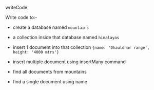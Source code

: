 writeCode

Write code to:-

- create a database named `mountains`
<!-- use mountains -->
- a collection inside that database named `himalayas`
<!-- db.createCollection('himalayas') -->
- insert 1 document into that collection `{name: 'Dhauldhar range', height: '4000 mtrs'}`

<!-- 

    db.himalayas.insert({name: 'Dhauldhar range', height: '4000 mtrs'})

 -->

- insert multiple document using insertMany command

<!-- 

db.himalayas.insertMany([
{
name: 'Arravali Range',
height: '4000 meters'
},
{
name: 'Shivalik Range',
height: '5000 meters'
},
{
name: 'Kailash Range',
height: '8000 meters'
}
])

 -->

- find all documents from mountains

<!-- 

    db.himalayas.find()

 -->

- find a single document using name


<!-- db.himalayas.findOne({name: 'Dhauladhar range'}) -->


